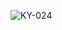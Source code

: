 ![KY-024](https://github.com/GgeraA/Links_AIOT/assets/142055522/118597ac-9f41-4dee-897e-eb7a14a88b45)
